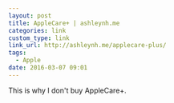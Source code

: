 ```yaml
---
layout: post
title: AppleCare+ | ashleynh.me
categories: link
custom_type: link
link_url: http://ashleynh.me/applecare-plus/
tags:
  - Apple
date: 2016-03-07 09:01
---
```

This is why I don't buy AppleCare+.